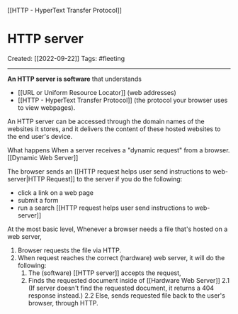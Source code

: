 [[HTTP - HyperText Transfer Protocol]]

# HTTP server
Created:  [[2022-09-22]]
Tags: #fleeting 

---
**An HTTP server is software** that understands 
- [[URL or Uniform Resource Locator]] (web addresses) 
- [[HTTP - HyperText Transfer Protocol]] (the protocol your browser uses to view webpages). 


An HTTP server can be accessed through the domain names of the websites it stores, and it delivers the content of these hosted websites to the end user's device.

What happens When a server receives a "dynamic request" from a browser. [[Dynamic Web Server]]

The browser sends an [[HTTP request helps user send instructions to web-server|HTTP Request]] to the server if you do the following:
- click a link on a web page 
- submit a form
- run a search
[[HTTP request helps user send instructions to web-server]]



At the most basic level, 
Whenever a browser needs a file that's hosted on a web server, 
1. Browser requests the file via HTTP. 
2. When request reaches the correct (hardware) web server, it will do the following:
    1. The (software) [[HTTP server]] accepts the request, 
    2. Finds the requested document inside of [[Hardware Web Server]]
    2.1 (If server doesn't find the requested document, it returns a 404 response instead.)
    2.2 Else, sends requested file back to the user's browser, through HTTP. 
